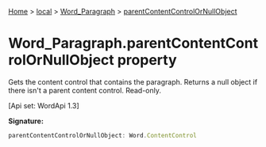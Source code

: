 [Home](./index) &gt; [local](local.md) &gt; [Word\_Paragraph](local.word_paragraph.md) &gt; [parentContentControlOrNullObject](local.word_paragraph.parentcontentcontrolornullobject.md)

# Word\_Paragraph.parentContentControlOrNullObject property

Gets the content control that contains the paragraph. Returns a null object if there isn't a parent content control. Read-only. 

 \[Api set: WordApi 1.3\]

**Signature:**
```javascript
parentContentControlOrNullObject: Word.ContentControl
```
